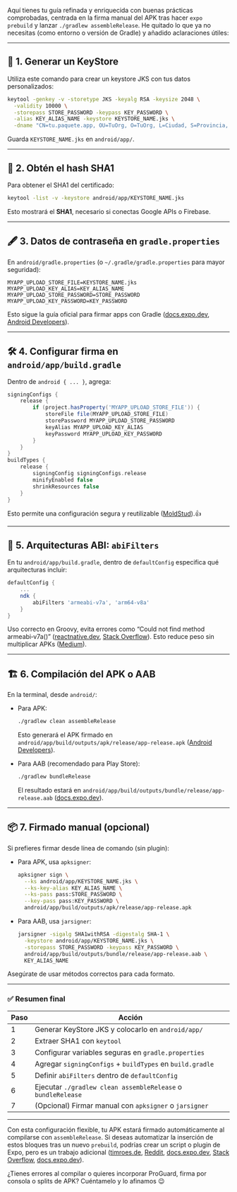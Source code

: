 Aquí tienes tu guía refinada y enriquecida con buenas prácticas comprobadas, centrada en la firma manual del APK tras hacer `expo prebuild` y lanzar `./gradlew assembleRelease`. He quitado lo que ya no necesitas (como entorno o versión de Gradle) y añadido aclaraciones útiles:

---

## 🔐 1. Generar un KeyStore

Utiliza este comando para crear un keystore JKS con tus datos personalizados:

```bash
keytool -genkey -v -storetype JKS -keyalg RSA -keysize 2048 \
  -validity 10000 \
  -storepass STORE_PASSWORD -keypass KEY_PASSWORD \
  -alias KEY_ALIAS_NAME -keystore KEYSTORE_NAME.jks \
  -dname "CN=tu.paquete.app, OU=TuOrg, O=TuOrg, L=Ciudad, S=Provincia, C=PA"
```

Guarda `KEYSTORE_NAME.jks` en `android/app/`.

---

## 📄 2. Obtén el hash SHA1

Para obtener el SHA1 del certificado:

```bash
keytool -list -v -keystore android/app/KEYSTORE_NAME.jks
```

Esto mostrará el **SHA1**, necesario si conectas Google APIs o Firebase.

---

## 🖋️ 3. Datos de contraseña en `gradle.properties`

En `android/gradle.properties` (o `~/.gradle/gradle.properties` para mayor seguridad):

```properties
MYAPP_UPLOAD_STORE_FILE=KEYSTORE_NAME.jks
MYAPP_UPLOAD_KEY_ALIAS=KEY_ALIAS_NAME
MYAPP_UPLOAD_STORE_PASSWORD=STORE_PASSWORD
MYAPP_UPLOAD_KEY_PASSWORD=KEY_PASSWORD
```

Esto sigue la guía oficial para firmar apps con Gradle ([docs.expo.dev][1], [Android Developers][2]).

---

## 🛠️ 4. Configurar firma en `android/app/build.gradle`

Dentro de `android { ... }`, agrega:

```groovy
signingConfigs {
    release {
        if (project.hasProperty('MYAPP_UPLOAD_STORE_FILE')) {
            storeFile file(MYAPP_UPLOAD_STORE_FILE)
            storePassword MYAPP_UPLOAD_STORE_PASSWORD
            keyAlias MYAPP_UPLOAD_KEY_ALIAS
            keyPassword MYAPP_UPLOAD_KEY_PASSWORD
        }
    }
}
buildTypes {
    release {
        signingConfig signingConfigs.release
        minifyEnabled false
        shrinkResources false
    }
}
```

Esto permite una configuración segura y reutilizable ([MoldStud][3]).👍

---

## 🧱 5. Arquitecturas ABI: `abiFilters`

En tu `android/app/build.gradle`, dentro de `defaultConfig` especifica qué arquitecturas incluir:

```groovy
defaultConfig {
    ...
    ndk {
        abiFilters 'armeabi-v7a', 'arm64-v8a'
    }
}
```

Uso correcto en Groovy, evita errores como “Could not find method armeabi‑v7a()” ([reactnative.dev][4], [Stack Overflow][5]). Esto reduce peso sin multiplicar APKs ([Medium][6]).

---

## 🏗️ 6. Compilación del APK o AAB

En la terminal, desde `android/`:

* Para APK:

  ```bash
  ./gradlew clean assembleRelease
  ```

  Esto generará el APK firmado en `android/app/build/outputs/apk/release/app-release.apk` ([Android Developers][2]).

* Para AAB (recomendado para Play Store):

  ```bash
  ./gradlew bundleRelease
  ```

  El resultado estará en `android/app/build/outputs/bundle/release/app-release.aab` ([docs.expo.dev][1]).

---

## 📦 7. Firmado manual (opcional)

Si prefieres firmar desde línea de comando (sin plugin):

* Para APK, usa `apksigner`:

  ```bash
  apksigner sign \
    --ks android/app/KEYSTORE_NAME.jks \
    --ks-key-alias KEY_ALIAS_NAME \
    --ks-pass pass:STORE_PASSWORD \
    --key-pass pass:KEY_PASSWORD \
    android/app/build/outputs/apk/release/app-release.apk
  ```

* Para AAB, usa `jarsigner`:

  ```bash
  jarsigner -sigalg SHA1withRSA -digestalg SHA-1 \
    -keystore android/app/KEYSTORE_NAME.jks \
    -storepass STORE_PASSWORD -keypass KEY_PASSWORD \
    android/app/build/outputs/bundle/release/app-release.aab \
    KEY_ALIAS_NAME
  ```

Asegúrate de usar métodos correctos para cada formato.

---

### ✅ Resumen final

| Paso | Acción                                                       |
| ---- | ------------------------------------------------------------ |
| 1    | Generar KeyStore JKS y colocarlo en `android/app/`           |
| 2    | Extraer SHA1 con `keytool`                                   |
| 3    | Configurar variables seguras en `gradle.properties`          |
| 4    | Agregar `signingConfigs` + `buildTypes` en `build.gradle`    |
| 5    | Definir `abiFilters` dentro de `defaultConfig`               |
| 6    | Ejecutar `./gradlew clean assembleRelease` o `bundleRelease` |
| 7    | (Opcional) Firmar manual con `apksigner` o `jarsigner`       |

---

Con esta configuración flexible, tu APK estará firmado automáticamente al compilarse con `assembleRelease`. Si deseas automatizar la inserción de estos bloques tras un nuevo `prebuild`, podrías crear un script o plugin de Expo, pero es un trabajo adicional ([timroes.de][7], [Reddit][8], [docs.expo.dev][1], [Stack Overflow][5], [docs.expo.dev][9]).

¿Tienes errores al compilar o quieres incorporar ProGuard, firma por consola o splits de APK? Cuéntamelo y lo afinamos 😉

[1]: https://docs.expo.dev/guides/local-app-production/?utm_source=chatgpt.com "Create a production build locally - Expo Documentation"
[2]: https://developer.android.com/build/building-cmdline?utm_source=chatgpt.com "Build your app from the command line | Android Studio"
[3]: https://moldstud.com/articles/p-transform-your-development-workflow-with-automated-builds-for-android-ndk?utm_source=chatgpt.com "Automating Android NDK Builds to Improve Workflow - MoldStud"
[4]: https://reactnative.dev/docs/signed-apk-android?utm_source=chatgpt.com "Publishing to Google Play Store - React Native"
[5]: https://stackoverflow.com/questions/54476308/support-to-64-bit-gives-error-on-adding-ndk-abifilters-in-build-gradle?utm_source=chatgpt.com "Support to 64-bit gives error on adding ndk.abiFilters in build.gradle"
[6]: https://medium.com/android-news/controlling-apk-size-when-using-native-libraries-45c6c0e5b70a?utm_source=chatgpt.com "Controlling APK Size When Using Native Libraries | by Brijesh Masrani"
[7]: https://www.timroes.de/handling-signing-configs-with-gradle?utm_source=chatgpt.com "Handling signing configs with Gradle - Tim Roes"
[8]: https://www.reddit.com/r/expo/comments/1j4v323/config_plugin_to_fix_signingconfigs_for_android/?utm_source=chatgpt.com "Config plugin to fix signingConfigs for Android build.gradle after ..."
[9]: https://docs.expo.dev/build-reference/android-builds/?utm_source=chatgpt.com "Android build process - Expo Documentation"
